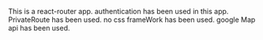 This is  a react-router app. authentication has been used in this app.
PrivateRoute has been used.
no css frameWork has been used.
google Map api has been used.

